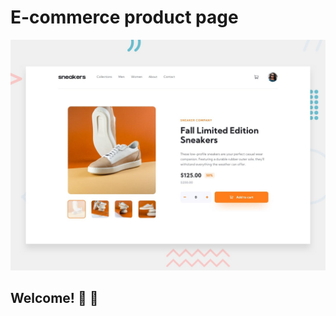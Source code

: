 #  E-commerce product page

![Design preview for the E-commerce product page](./design/desktop-preview.jpg)

## Welcome! 👋 🚀
